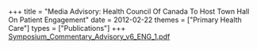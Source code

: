 +++
title = "Media Advisory: Health Council Of Canada To Host Town Hall On Patient Engagement"
date = 2012-02-22
themes = ["Primary Health Care"]
types = ["Publications"]
+++
[Symposium\_Commentary\_Advisory\_v6\_ENG\_1.pdf](/files/Symposium_Commentary_Advisory_v6_ENG_1.pdf)
